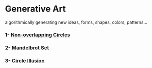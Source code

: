 # Generative Art

algorithmically generating new ideas, forms, shapes, colors, patterns...

### 1- [Non-overlapping Circles](non-overlapping%20circles/README.md)

### 2- [Mandelbrot Set](mandelbrot/README.md)

### 3- [Circle Illusion](circle-illusion/README.md)
